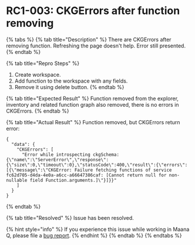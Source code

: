 # RC1-003: CKGErrors after function removing

{% tabs %}
{% tab title="Description" %}
There are CKGErrors after removing function. Refreshing the page doesn't help. Error still presented.
{% endtab %}

{% tab title="Repro Steps" %}
1. Create workspace.
2. Add function to the workspace with any fields.
3. Remove it using delete button.
{% endtab %}

{% tab title="Expected Result" %}
Function removed from the explorer, inventory and related function graph also removed, there is no errors in CKGErrors.
{% endtab %}

{% tab title="Actual Result" %}
Function removed, but CKGErrors return error:

```
{
  "data": {
    "CKGErrors": [
      "Error while introspecting ckgSchema: {\"name\":\"ServerError\",\"response\":{\"size\":0,\"timeout\":0},\"statusCode\":400,\"result\":{\"errors\":[{\"message\":\"CKGError: Failure fetching functions of service fc62d705-d4da-4e0a-a6cc-a66647386caf: [Cannot return null for non-nullable field Function.arguments.]\"}]}}"
    ]
  }
} 
```
{% endtab %}

{% tab title="Resolved" %}
Issue has been resolved.  

{% hint style="info" %}
If you experience this issue while working in Maana Q, please file a [bug report](https://maana-ue.gitbook.io/product/reference-docs/report-bugs).
{% endhint %}
{% endtab %}
{% endtabs %}


